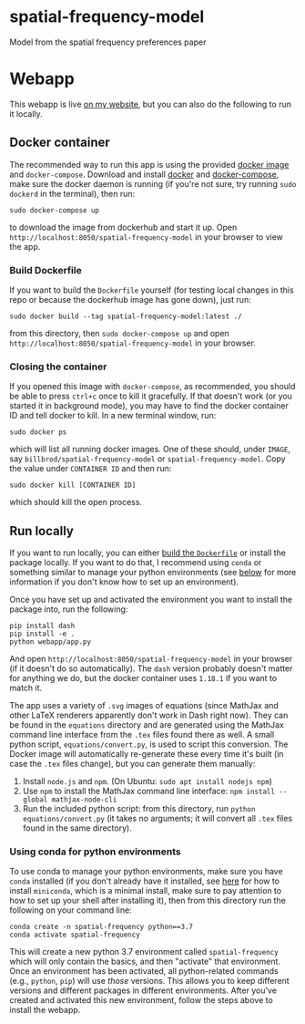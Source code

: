 # spatial-frequency-model

Model from the spatial frequency preferences paper

# Webapp 

This webapp is live [on my
website](https://wfbroderick.com/spatial-frequency-model/), but you can also do
the following to run it locally.

## Docker container

The recommended way to run this app is using the provided [docker
image](https://hub.docker.com/r/billbrod/spatial-frequency-model) and
`docker-compose`. Download and install
[docker](https://docs.docker.com/engine/install/) and
[docker-compose](https://docs.docker.com/compose/install/), make sure the docker
daemon is running (if you're not sure, try running `sudo dockerd` in the
terminal), then run:

```
sudo docker-compose up
```

to download the image from dockerhub and start it up. Open
`http://localhost:8050/spatial-frequency-model` in your browser to view the app.

### Build Dockerfile

If you want to build the `Dockerfile` yourself (for testing local changes in
this repo or because the dockerhub image has gone down), just run:

```
sudo docker build --tag spatial-frequency-model:latest ./
```

from this directory, then `sudo docker-compose up` and open
`http://localhost:8050/spatial-frequency-model` in your browser.

### Closing the container

If you opened this image with `docker-compose`, as recommended, you should be
able to press `ctrl+c` once to kill it gracefully. If that doesn't work (or you
started it in background mode), you may have to find the docker container ID and
tell docker to kill. In a new terminal window, run:

```
sudo docker ps
```

which will list all running docker images. One of these should, under
`IMAGE`, say `billbrod/spatial-frequency-model` or
`spatial-frequency-model`. Copy the value under `CONTAINER ID` and
then run:

```
sudo docker kill [CONTAINER ID]
```

which should kill the open process.

## Run locally

If you want to run locally, you can either [build the
`Dockerfile`](#build-dockerfile) or install the package locally. If you want to
do that, I recommend using `conda` or something similar to manage your python
environments (see [below](#using-conda-for-python-environments) for more
information if you don't know how to set up an environment).

Once you have set up and activated the environment you want to install the
package into, run the following:

```
pip install dash
pip install -e .
python webapp/app.py
```

And open `http://localhost:8050/spatial-frequency-model` in your browser (if it
doesn't do so automatically). The `dash` version probably doesn't matter for
anything we do, but the docker container uses `1.18.1` if you want to match it.

The app uses a variety of `.svg` images of equations (since MathJax
and other LaTeX renderers apparently don't work in Dash right
now). They can be found in the `equations` directory and are generated
using the MathJax command line interface from the `.tex` files found
there as well. A small python script, `equations/convert.py`, is used
to script this conversion. The Docker image will automatically
re-generate these every time it's built (in case the `.tex` files
change), but you can generate them manually:

1. Install `node.js` and `npm`. (On Ubuntu: `sudo apt install nodejs
   npm`)
2. Use `npm` to install the MathJax command line interface: `npm
   install --global mathjax-node-cli`
3. Run the included python script: from this directory, run `python
   equations/convert.py` (it takes no arguments; it will convert all
   `.tex` files found in the same directory).

### Using conda for python environments

To use conda to manage your python environments, make sure you have `conda`
installed (if you don't already have it installed, see
[here](https://docs.conda.io/en/latest/miniconda.html) for how to install
`miniconda`, which is a minimal install, make sure to pay attention to how to
set up your shell after installing it), then from this directory run the
following on your command line:

```
conda create -n spatial-frequency python==3.7
conda activate spatial-frequency
```

This will create a new python 3.7 environment called `spatial-frequency` which
will only contain the basics, and then "activate" that environment. Once an
environment has been activated, all python-related commands (e.g., `python`,
`pip`) will use *those* versions. This allows you to keep different versions and
different packages in different environments. After you've created and activated
this new environment, follow the steps above to install the webapp.

